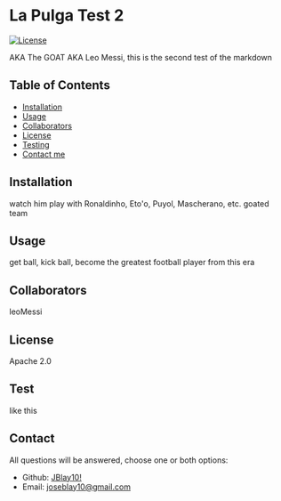 
  # La Pulga Test 2
  [![License](https://img.shields.io/badge/License-Apache_2.0-blue.svg)](https://opensource.org/licenses/Apache-2.0) 

  AKA The GOAT AKA Leo Messi, this is the second test of the markdown

  ## Table of Contents

  - [Installation](#installation)
  - [Usage](#usage)
  - [Collaborators](#collaborators)
  - [License](#license)
  - [Testing](#test)
  - [Contact me](#contact)

  ## Installation

  watch him play with Ronaldinho, Eto'o, Puyol, Mascherano, etc. goated team

  ## Usage

  get ball, kick ball, become the greatest football player from this era

  ## Collaborators

  leoMessi

  ## License

  Apache 2.0

  ## Test

  like this

  ## Contact

  All questions will be answered, choose one or both options:

  - Github: [JBlay10!](https://github.com/JBlay10)
  - Email: joseblay10@gmail.com

